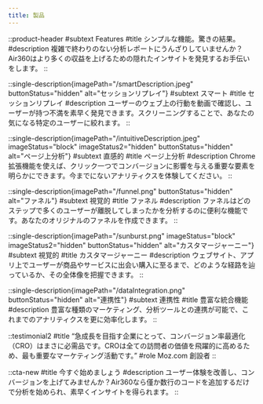 ```yaml
---
title: 製品
---
```


::product-header
#subtext
Features
#title
シンプルな機能。驚きの結果。
#description
複雑で終わりのない分析レポートにうんざりしていませんか？Air360はより多くの収益を上げるための隠れたインサイトを発見するお手伝いをします。
::

::single-description{imagePath="/smartDescription.jpeg" buttonStatus="hidden" alt="セッションリプレイ"}
#subtext
スマート
#title
セッションリプレイ
#description
ユーザーのウェブ上の行動を動画で確認し、ユーザーが持つ不満を素早く発見できます。スクリーニングすることで、あなたの気になる特定のユーザーに絞れます。
::

::single-description{imagePath="/intuitiveDescription.jpeg" imageStatus="block" imageStatus2="hidden" buttonStatus="hidden" alt="ページ上分析"}
#subtext
直感的
#title
ページ上分析
#description
Chrome拡張機能を使えば、クリック一つでコンバージョンに影響を与える重要な要素を明らかにできます。今までにないアナリティクスを体験してください。
::

::single-description{imagePath="/funnel.png" buttonStatus="hidden" alt="ファネル"}
#subtext
視覚的
#title
ファネル
#description
ファネルはどのステップで多くのユーザーが離脱してしまったかを分析するのに便利な機能です。あなたのオリジナルのファネルを作成できます。
::

::single-description{imagePath="/sunburst.png" imageStatus="block" imageStatus2="hidden" buttonStatus="hidden" alt="カスタマージャーニー"}
#subtext
視覚的
#title
カスタマージャーニー
#description
ウェブサイト、アプリ上でユーザーが商品やサービスに出会い購入に至るまで、どのような経路を辿っているか、その全体像を把握できます。
::

::single-description{imagePath="/dataIntegration.png"  buttonStatus="hidden" alt="連携性"}
#subtext
連携性
#title
豊富な統合機能
#description
豊富な種類のマーケティング、分析ツールとの連携が可能で、これまでのアナリティクスを更に効率化します。
::

::testimonial2
#title
“急成長を目指す企業にとって、コンバージョン率最適化（CRO）はまさに必需品です。CROは全ての訪問者の価値を飛躍的に高めるため、最も重要なマーケティング活動です。”
#role
Moz.com 創設者
::

::cta-new
#title
今すぐ始めましょう
#description
ユーザー体験を改善し、コンバージョンを上げてみませんか？Air360なら僅か数行のコードを追加するだけで分析を始められ、素早くインサイトを得られます。
::